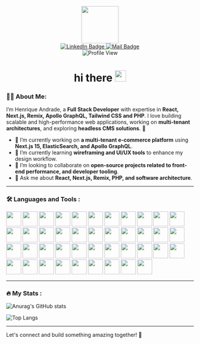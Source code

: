 <div id="header" align="center">
  <img
    src="https://media.giphy.com/media/M9gbBd9nbDrOTu1Mqx/giphy.gif"
    width="100"
  />
  <div id="badges">
    <a href="https://www.linkedin.com/in/henriqueandradedev">
      <img
        src="https://img.shields.io/badge/LinkedIn-blue?style=for-the-badge&logo=linkedin&logoColor=white"
        alt="LinkedIn Badge"
      />
    </a>
    <a href="mailto:contato@henriqueandrade.dev">
      <img
        src="https://img.shields.io/badge/Mail-red?style=for-the-badge&logo=gmail&logoColor=white"
        alt="Mail Badge"
      />
    </a>
  </div>
  <img
    src="https://komarev.com/ghpvc/?username=andradehenrique&style=flat-square&color=blue"
    alt="Profile View"
  />
  <h1>
    hi there
    <img
      src="https://media.giphy.com/media/hvRJCLFzcasrR4ia7z/giphy.gif"
      width="30px"
    />
  </h1>
</div>

### :man_technologist: About Me:

I’m Henrique Andrade, a **Full Stack Developer** with expertise in **React, Next.js, Remix, Apollo GraphQL, Tailwind CSS and PHP**. I love building scalable and high-performance web applications, working on **multi-tenant architectures**, and exploring **headless CMS solutions**. 🚀  

- 🔭 I’m currently working on **a multi-tenant e-commerce platform** using **Next.js 15, ElasticSearch, and Apollo GraphQL**.  
- 🌱 I’m currently learning **wireframing and UI/UX tools** to enhance my design workflow.  
- 👯 I’m looking to collaborate on **open-source projects related to front-end performance, and developer tooling**.  
- 💬 Ask me about **React, Next.js, Remix, PHP, and software architecture**.

---

### :hammer_and_wrench: Languages and Tools :

<div align="left">
  <img src="https://cdn.jsdelivr.net/gh/devicons/devicon@latest/icons/angular/angular-original.svg" width="40" height="40" />
  <img src="https://cdn.jsdelivr.net/gh/devicons/devicon@latest/icons/amazonwebservices/amazonwebservices-original-wordmark.svg" width="40" height="40" />
  <img src="https://cdn.jsdelivr.net/gh/devicons/devicon@latest/icons/bash/bash-original.svg" width="40" height="40" />
  <img src="https://cdn.jsdelivr.net/gh/devicons/devicon@latest/icons/bootstrap/bootstrap-original.svg" width="40" height="40" />
  <img src="https://cdn.jsdelivr.net/gh/devicons/devicon@latest/icons/codeigniter/codeigniter-plain.svg" width="40" height="40" />
  <img src="https://cdn.jsdelivr.net/gh/devicons/devicon@latest/icons/css3/css3-original.svg" width="40" height="40" />
  <img src="https://cdn.jsdelivr.net/gh/devicons/devicon@latest/icons/cypressio/cypressio-original.svg" width="40" height="40" />
  <img src="https://cdn.jsdelivr.net/gh/devicons/devicon@latest/icons/docker/docker-original.svg" width="40" height="40" />
  <img src="https://cdn.jsdelivr.net/gh/devicons/devicon@latest/icons/elasticsearch/elasticsearch-original.svg" width="40" height="40" />
  <img src="https://cdn.jsdelivr.net/gh/devicons/devicon@latest/icons/figma/figma-original.svg" width="40" height="40" />
  <img src="https://cdn.jsdelivr.net/gh/devicons/devicon@latest/icons/googlecloud/googlecloud-original.svg" width="40" height="40" />
  <img src="https://cdn.jsdelivr.net/gh/devicons/devicon@latest/icons/git/git-original.svg" width="40" height="40" />
  <img src="https://cdn.jsdelivr.net/gh/devicons/devicon@latest/icons/grafana/grafana-original.svg" width="40" height="40" />
  <img src="https://cdn.jsdelivr.net/gh/devicons/devicon@latest/icons/graphql/graphql-plain.svg" width="40" height="40" />
  <img src="https://cdn.jsdelivr.net/gh/devicons/devicon@latest/icons/html5/html5-original.svg" width="40" height="40" />
  <img src="https://cdn.jsdelivr.net/gh/devicons/devicon@latest/icons/javascript/javascript-original.svg" width="40" height="40" />
  <img src="https://cdn.jsdelivr.net/gh/devicons/devicon@latest/icons/jest/jest-plain.svg" width="40" height="40" />
  <img src="https://cdn.jsdelivr.net/gh/devicons/devicon@latest/icons/apachekafka/apachekafka-original.svg" width="40" height="40" />
  <img src="https://cdn.jsdelivr.net/gh/devicons/devicon@latest/icons/kibana/kibana-original.svg" width="40" height="40" />
  <img src="https://cdn.jsdelivr.net/gh/devicons/devicon@latest/icons/laravel/laravel-original.svg" width="40" height="40" />
  <img src="https://cdn.jsdelivr.net/gh/devicons/devicon@latest/icons/linux/linux-original.svg" width="40" height="40" />
  <img src="https://cdn.jsdelivr.net/gh/devicons/devicon@latest/icons/mariadb/mariadb-original.svg" width="40" height="40" />
  <img src="https://cdn.jsdelivr.net/gh/devicons/devicon@latest/icons/materialui/materialui-original.svg" width="40" height="40" />
  <img src="https://cdn.jsdelivr.net/gh/devicons/devicon@latest/icons/mongodb/mongodb-original.svg" width="40" height="40" />
  <img src="https://cdn.jsdelivr.net/gh/devicons/devicon@latest/icons/mysql/mysql-original.svg" width="40" height="40" />
  <img src="https://cdn.jsdelivr.net/gh/devicons/devicon@latest/icons/nextjs/nextjs-original.svg" width="40" height="40" />
  <img src="https://cdn.jsdelivr.net/gh/devicons/devicon@latest/icons/nginx/nginx-original.svg" width="40" height="40" />
  <img src="https://cdn.jsdelivr.net/gh/devicons/devicon@latest/icons/nodejs/nodejs-original.svg" width="40" height="40" />
  <img src="https://cdn.jsdelivr.net/gh/devicons/devicon@latest/icons/nuxtjs/nuxtjs-original.svg" width="40" height="40" />
  <img src="https://cdn.jsdelivr.net/gh/devicons/devicon@latest/icons/php/php-original.svg" width="40" height="40" />
  <img src="https://cdn.jsdelivr.net/gh/devicons/devicon@latest/icons/postgresql/postgresql-original.svg" width="40" height="40" />
  <img src="https://cdn.jsdelivr.net/gh/devicons/devicon@latest/icons/postman/postman-original.svg" width="40" height="40" />
  <img src="https://cdn.jsdelivr.net/gh/devicons/devicon@latest/icons/quasar/quasar-original.svg" width="40" height="40" />
  <img src="https://cdn.jsdelivr.net/gh/devicons/devicon@latest/icons/rabbitmq/rabbitmq-original.svg" width="40" height="40" />
  <img src="https://cdn.jsdelivr.net/gh/devicons/devicon@latest/icons/react/react-original.svg" width="40" height="40" />
  <img src="https://cdn.jsdelivr.net/gh/devicons/devicon@latest/icons/redis/redis-original.svg" width="40" height="40" />
  <img src="https://cdn.jsdelivr.net/gh/devicons/devicon@latest/icons/sass/sass-original.svg" width="40" height="40" />
  <img src="https://cdn.jsdelivr.net/gh/devicons/devicon@latest/icons/sqlite/sqlite-original.svg" width="40" height="40" />
  <img src="https://cdn.jsdelivr.net/gh/devicons/devicon@latest/icons/tailwindcss/tailwindcss-original.svg" width="40" height="40" />
  <img src="https://cdn.jsdelivr.net/gh/devicons/devicon@latest/icons/typescript/typescript-original.svg" width="40" height="40" />
  <img src="https://cdn.jsdelivr.net/gh/devicons/devicon@latest/icons/vuejs/vuejs-original.svg" width="40" height="40" />
  <img src="https://cdn.jsdelivr.net/gh/devicons/devicon@latest/icons/webpack/webpack-original.svg" width="40" height="40" />
</div>

---

### :fire: My Stats :

![Anurag's GitHub stats](https://github-readme-stats.vercel.app/api?username=andradehenrique&hide_border=true&show_icons=true&bg_color=26242D&title_color=7051EF&text_color=F4F3FF&icon_color=7051EF)

![Top Langs](https://github-readme-stats.vercel.app/api/top-langs/?username=andradehenrique&layout=compact&hide_border=true&bg_color=26242D&title_color=7051EF&text_color=F4F3FF&icon_color=7051EF)

---

Let's connect and build something amazing together! 🚀

